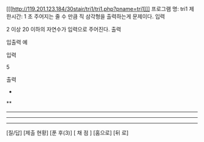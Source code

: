 [[[http://119.201.123.184/30stair/tri1/tri1.php?pname=tri1]]]
프로그램 명: tri1
제한시간: 1 초
주어지는 줄 수 만큼 직 삼각형을 출력하는게 문제이다.
입력

2 이상 20 이하의 자연수가 입력으로 주어진다.
출력

입출력 예

입력

5

출력

*
**
***
***
*****
[질/답] [제출 현황] [푼 후(3)]
[ 채 점 ] [홈으로]  [뒤 로]